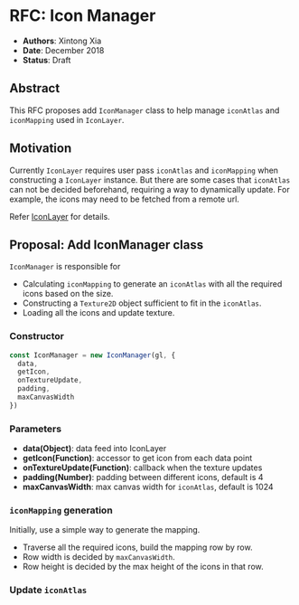 # RFC: Icon Manager 

* **Authors**: Xintong Xia 
* **Date**: December 2018
* **Status**: Draft 

## Abstract

This RFC proposes add `IconManager` class to help manage `iconAtlas` and `iconMapping` used in `IconLayer`.

## Motivation 

Currently `IconLayer` requires user pass `iconAtlas` and `iconMapping` when constructing a `IconLayer` instance. 
But there are some cases that `iconAtlas` can not be decided beforehand, requiring a way to dynamically update. 
For example, the icons may need to be fetched from a remote url.

Refer [IconLayer](/docs/layers/icon-layer.md) for details.
 
## Proposal: Add **IconManager** class

`IconManager` is responsible for 

- Calculating `iconMapping` to generate an `iconAtlas` with all the required icons based on the size.
- Constructing a `Texture2D` object sufficient to fit in the `iconAtlas`. 
- Loading all the icons and update texture.

### Constructor

```js
const IconManager = new IconManager(gl, {
  data,
  getIcon,
  onTextureUpdate,
  padding,
  maxCanvasWidth
})
```

### Parameters

- **data(Object)**: data feed into IconLayer
- **getIcon(Function)**: accessor to get icon from each data point
- **onTextureUpdate(Function)**: callback when the texture updates
- **padding(Number)**: padding between different icons, default is 4
- **maxCanvasWidth**: max canvas width for `iconAtlas`, default is 1024

### `iconMapping` generation

Initially, use a simple way to generate the mapping. 

- Traverse all the required icons, build the mapping row by row. 
- Row width is decided by `maxCanvasWidth`.
- Row height is decided by the max height of the icons in that row.

### Update `iconAtlas`
